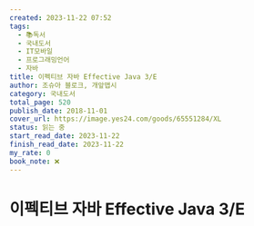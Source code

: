 ```yaml
---
created: 2023-11-22 07:52
tags:
  - 📚독서
  - 국내도서
  - IT모바일
  - 프로그래밍언어
  - 자바
title: 이펙티브 자바 Effective Java 3/E
author: 조슈아 블로크, 개앞맵시
category: 국내도서
total_page: 520
publish_date: 2018-11-01
cover_url: https://image.yes24.com/goods/65551284/XL
status: 읽는 중
start_read_date: 2023-11-22
finish_read_date: 2023-11-22
my_rate: 0
book_note: ❌
---
```


# 이펙티브 자바 Effective Java 3/E

